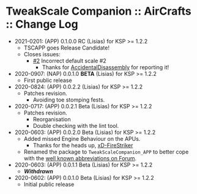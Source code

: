 # TweakScale Companion :: AirCrafts :: Change Log

* 2021-0201: (APP) 0.1.0.0 RC (Lisias) for KSP >= 1.2.2
	+ TSCAPP goes Release Candidate!
	+ Closes issues:
		- [#2](https://github.com/TweakScale/Companion_APP/issues/2) Incorrect default scale #2
			- Thanks for [AccidentalDisassembly](https://github.com/AccidentalDisassembly) for reporting it!
* 2020-0907: (NAP) 0.0.1.0 **BETA** (Lisias) for KSP >= 1.2.2
	+ First public release
* 2020-0824: (APP) 0.0.2.2 (Lisias) for KSP >= 1.2.2
	+ Patches revision.
		- Avoiding toe stomping fests. 
* 2020-0717: (APP) 0.0.2.1 Beta (Lisias) for KSP >= 1.2.2
	+ Patches revision.
		- Reorganisation
		- Double checking with the lint tool.
* 2020-0603: (APP) 0.0.2.0 Beta (Lisias) for KSP >= 1.2.2
	+ Added missed Engine Behaviour on the APUs.
		- Thanks for the heads up, [xD-FireStriker](https://forum.kerbalspaceprogram.com/index.php?/profile/137214-xd-firestriker/) 
	+ Renamed the package to `TweakScaleCompanion_APP` to better cope with the [well known abbreviations on Forum](https://forum.kerbalspaceprogram.com/index.php?/topic/194416-abbreviations-for-addons/).
* 2020-0603: (APP) 0.0.1.1 Beta (Lisias) for KSP >= 1.2.2
	+ ***Withdrawn*** 	
* 2020-0602: (APP) 0.0.1.0 Beta (Lisias) for KSP >= 1.2.2
	+ Initial public release
